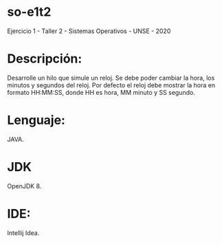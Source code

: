 # so-e1t2
Ejercicio 1 - Taller 2 - Sistemas Operativos - UNSE - 2020

# Descripción:
Desarrolle un hilo que simule un reloj. Se debe poder cambiar la hora, los minutos y segundos del reloj. Por defecto el reloj debe mostrar la hora en formato HH:MM:SS, donde HH es hora, MM minuto y SS segundo.

# Lenguaje:
JAVA.

# JDK
OpenJDK 8.

# IDE:
Intellij Idea.
